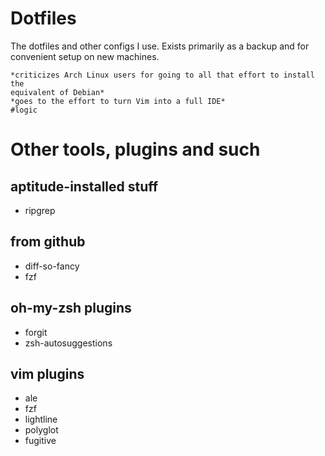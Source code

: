 Dotfiles
========

The dotfiles and other configs I use. Exists primarily as a backup and for
convenient setup on new machines.

```
*criticizes Arch Linux users for going to all that effort to install the
equivalent of Debian*
*goes to the effort to turn Vim into a full IDE*
#logic
```

# Other tools, plugins and such

aptitude-installed stuff
---------
* ripgrep

from github
-----------
* diff-so-fancy
* fzf

oh-my-zsh plugins
-----------------
* forgit
* zsh-autosuggestions

vim plugins
-----------
* ale
* fzf
* lightline
* polyglot
* fugitive
